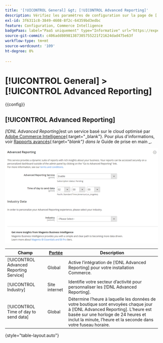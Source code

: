 ```yaml
---
title: '[!UICONTROL General] &gt; [!UICONTROL Advanced Reporting]'
description: Vérifiez les paramètres de configuration sur la page de [!UICONTROL General] d’[!UICONTROL Advanced Reporting] &gt; de l’administrateur Commerce.
exl-id: 3f6311c8-3849-4608-8f2c-64359bd3edbc
feature: Configuration, Commerce Intelligence
badgePaas: label="PaaS uniquement" type="Informative" url="https://experienceleague.adobe.com/fr/docs/commerce/user-guides/product-solutions" tooltip="S’applique uniquement aux projets Adobe Commerce on Cloud (infrastructure PaaS gérée par Adobe) et aux projets On-premise."
source-git-commit: c406add80981387305755221f21624dad475e63f
workflow-type: tm+mt
source-wordcount: '109'
ht-degree: 0%

---
```


# [!UICONTROL General] > [!UICONTROL Advanced Reporting]

{{config}}

## [!UICONTROL Advanced Reporting]

_[!DNL Advanced Reporting]_&#x200B;est un service basé sur le cloud optimisé par [Adobe Commerce Intelligence][1]{:target="_blank"}. Pour plus d&#39;informations, voir [Rapports avancés][2]{:target="_blank"} dans le_ Guide de prise en main _.

![Rapports avancés](./assets/advanced-reporting.png)<!-- zoom -->

<!-- [Advanced Reporting](https://experienceleague.adobe.com/fr/docs/commerce-admin/start/reporting/business-intelligence#advanced-reporting) -->

| Champ | [Portée](../../getting-started/websites-stores-views.md#scope-settings) | Description |
|--- |--- |--- |
| [!UICONTROL Advanced Reporting Service] | Global | Active l’intégration de [!DNL Advanced Reporting] pour votre installation Commerce. |
| [!UICONTROL Industry] | Site internet | Identifie votre secteur d’activité pour personnaliser les [!DNL Advanced Reporting]. |
| [!UICONTROL Time of day to send data] | Global | Détermine l’heure à laquelle les données de votre boutique sont envoyées chaque jour à [!DNL Advanced Reporting]. L’heure est basée sur une horloge de 24 heures et inclut la minute, l’heure et la seconde dans votre fuseau horaire. |

{style="table-layout:auto"}

[1]: https://experienceleague.adobe.com/docs/commerce-business-intelligence/mbi/getting-started.html?lang=fr
[2]: https://experienceleague.adobe.com/docs/commerce-admin/start/reporting/business-intelligence.html?lang=fr#advanced-reporting
